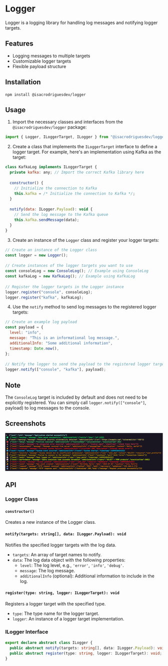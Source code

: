 # Logger

Logger is a logging library for handling log messages and notifying logger targets.

## Features

- Logging messages to multiple targets
- Customizable logger targets
- Flexible payload structure

## Installation

`npm install @isacrodriguesdev/logger`

## Usage

1. Import the necessary classes and interfaces from the `@isacrodriguesdev/logger` package:

```javascript
import { Logger, ILoggerTarget, ILogger } from "@isacrodriguesdev/logger";
```

2. Create a class that implements the `ILoggerTarget` interface to define a logger target. For example, here's an implementation using Kafka as the target:

```javascript
class KafkaLog implements ILoggerTarget {
  private kafka: any; // Import the correct Kafka library here

  constructor() {
    // Initialize the connection to Kafka
    this.kafka = /* Initialize the connection to Kafka */;
  }

  notify(data: ILogger.Payload): void {
    // Send the log message to the Kafka queue
    this.kafka.sendMessage(data);
  }
}
```

3. Create an instance of the `Logger` class and register your logger targets:

```javascript
// Create an instance of the Logger class
const logger = new Logger();

// Create instances of the logger targets you want to use
const consoleLog = new ConsoleLog(); // Example using ConsoleLog
const kafkaLog = new KafkaLog(); // Example using KafkaLog

// Register the logger targets in the Logger instance
logger.register("console", consoleLog);
logger.register("kafka", kafkaLog);
```

4. Use the `notify` method to send log messages to the registered logger targets:

```javascript
// Create an example log payload
const payload = {
  level: "info",
  message: "This is an informational log message.",
  additionalInfo: "Some additional information",
  timestamp: Date.now(),
};

// Notify the logger to send the payload to the registered logger targets
logger.notify(["console", "kafka"], payload);
```

## Note

The `ConsoleLog` target is included by default and does not need to be explicitly registered. You can simply call `logger.notify(["console"]`, payload) to log messages to the console.

## Screenshots  
![App Screenshot](/example/console-log.png)  

## API

### Logger Class

#### `constructor()`

Creates a new instance of the Logger class.

#### `notify(targets: string[], data: ILogger.Payload): void`

Notifies the specified logger targets with the log data.

- `targets`: An array of target names to notify.
- `data`: The log data object with the following properties:
  - `level`: The log level, e.g., `'error'`, `'info'`, `'debug'`.
  - `message`: The log message.
  - `additionalInfo` (optional): Additional information to include in the log.

#### `register(type: string, logger: ILoggerTarget): void`

Registers a logger target with the specified type.

- `type`: The type name for the logger target.
- `logger`: An instance of a logger target implementation.

### ILogger Interface

```typescript
export declare abstract class ILogger {
  public abstract notify(targets: string[], data: ILogger.Payload): void;
  public abstract register(type: string, logger: ILoggerTarget): void;
}
```
